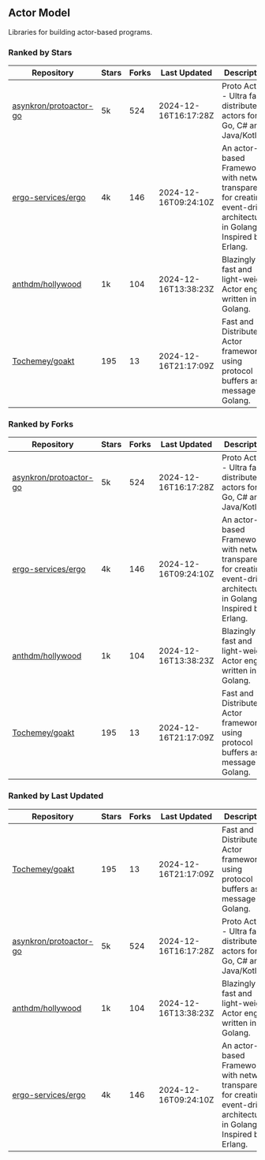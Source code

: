 ## Actor Model

Libraries for building actor-based programs.

### Ranked by Stars

| Repository | Stars | Forks | Last Updated | Description | 
|------------|-------|-------|--------------|-------------|
| [asynkron/protoactor-go](https://github.com/asynkron/protoactor-go) | 5k | 524 | 2024-12-16T16:17:28Z |  Proto Actor - Ultra fast distributed actors for Go, C# and Java/Kotlin. |
| [ergo-services/ergo](https://github.com/ergo-services/ergo) | 4k | 146 | 2024-12-16T09:24:10Z |  An actor-based Framework with network transparency for creating event-driven architecture in Golang. Inspired by Erlang. |
| [anthdm/hollywood](https://github.com/anthdm/hollywood) | 1k | 104 | 2024-12-16T13:38:23Z |  Blazingly fast and light-weight Actor engine written in Golang. |
| [Tochemey/goakt](https://github.com/Tochemey/goakt) | 195 | 13 | 2024-12-16T21:17:09Z |  Fast and Distributed Actor framework using protocol buffers as message for Golang. |

### Ranked by Forks

| Repository | Stars | Forks | Last Updated | Description | 
|------------|-------|-------|--------------|-------------|
| [asynkron/protoactor-go](https://github.com/asynkron/protoactor-go) | 5k | 524 | 2024-12-16T16:17:28Z |  Proto Actor - Ultra fast distributed actors for Go, C# and Java/Kotlin. |
| [ergo-services/ergo](https://github.com/ergo-services/ergo) | 4k | 146 | 2024-12-16T09:24:10Z |  An actor-based Framework with network transparency for creating event-driven architecture in Golang. Inspired by Erlang. |
| [anthdm/hollywood](https://github.com/anthdm/hollywood) | 1k | 104 | 2024-12-16T13:38:23Z |  Blazingly fast and light-weight Actor engine written in Golang. |
| [Tochemey/goakt](https://github.com/Tochemey/goakt) | 195 | 13 | 2024-12-16T21:17:09Z |  Fast and Distributed Actor framework using protocol buffers as message for Golang. |

### Ranked by Last Updated

| Repository | Stars | Forks | Last Updated | Description | 
|------------|-------|-------|--------------|-------------|
| [Tochemey/goakt](https://github.com/Tochemey/goakt) | 195 | 13 | 2024-12-16T21:17:09Z |  Fast and Distributed Actor framework using protocol buffers as message for Golang. |
| [asynkron/protoactor-go](https://github.com/asynkron/protoactor-go) | 5k | 524 | 2024-12-16T16:17:28Z |  Proto Actor - Ultra fast distributed actors for Go, C# and Java/Kotlin. |
| [anthdm/hollywood](https://github.com/anthdm/hollywood) | 1k | 104 | 2024-12-16T13:38:23Z |  Blazingly fast and light-weight Actor engine written in Golang. |
| [ergo-services/ergo](https://github.com/ergo-services/ergo) | 4k | 146 | 2024-12-16T09:24:10Z |  An actor-based Framework with network transparency for creating event-driven architecture in Golang. Inspired by Erlang. |

